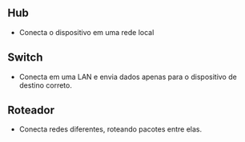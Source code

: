 ## Hub

- Conecta o dispositivo em uma rede local

## Switch

- Conecta em uma LAN e envia dados apenas para o dispositivo de destino correto.

## Roteador

- Conecta redes diferentes, roteando pacotes entre elas.